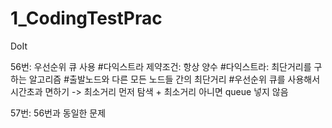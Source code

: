 # 1_CodingTestPrac
DoIt

56번: 우선순위 큐 사용
#다익스트라 제약조건: 항상 양수
#다익스트라: 최단거리를 구하는 알고리즘
#출발노드와 다른 모든 노드들 간의 최단거리
#우선순위 큐를 사용해서 시간초과 면하기 -> 최소거리 먼저 탐색 + 최소거리 아니면 queue 넣지 않음

57번: 56번과 동일한 문제
